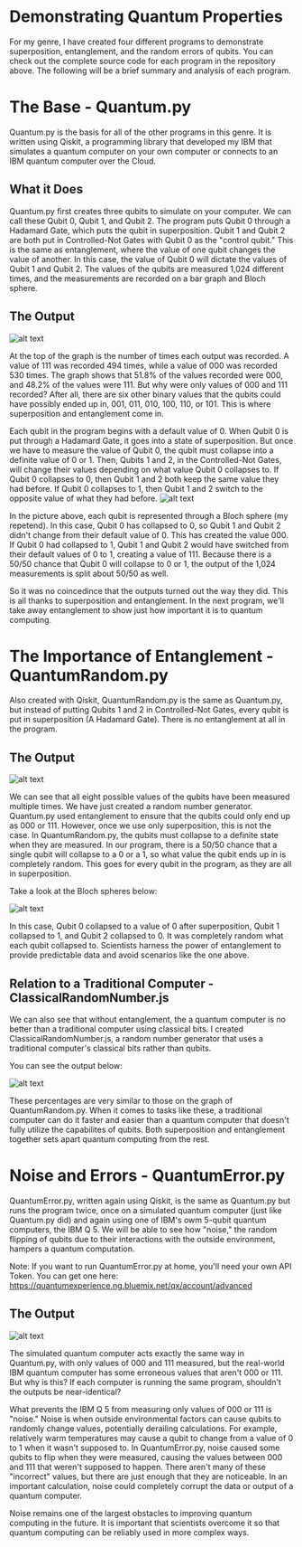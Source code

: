 # Demonstrating Quantum Properties
For my genre, I have created four different programs to demonstrate superposition, entanglement, and the random errors of qubits.
You can check out the complete source code for each program in the repository above. The following will be a brief summary and analysis of each program.  

# The Base - Quantum.py
Quantum.py is the basis for all of the other programs in this genre. It is written using Qiskit, a programming library that developed my IBM that simulates a quantum computer on your own computer or connects to an IBM quantum computer over the Cloud.

## What it Does
Quantum.py first creates three qubits to simulate on your computer. We can call these Qubit 0, Qubit 1, and Qubit 2. The program puts Qubit 0 through a Hadamard Gate, which puts the qubit in superposition. Qubit 1 and Qubit 2 are both put in Controlled-Not Gates with Qubit 0 as the "control qubit." This is the same as entanglement, where the value of one qubit changes the value of another. In this case, the value of Qubit 0 will dictate the values of Qubit 1 and Qubit 2.
The values of the qubits are measured 1,024 different times, and the measurements are recorded on a bar graph and Bloch sphere.

## The Output
![alt text](https://github.com/CyrusD123/Quantum-Programs/blob/master/Pics/Quantum%20Graph.png?raw=true "Bar Graph with Counts for Quantum.py")  

At the top of the graph is the number of times each output was recorded. A value of 111 was recorded 494 times, while a value of 000 was recorded 530 times. The graph shows that 51.8% of the values recorded were 000, and 48.2% of the values were 111.
But why were only values of 000 and 111 recorded? After all, there are six other binary values that the qubits could have possibly ended up in, 001, 011, 010, 100, 110, or 101. This is where superposition and entanglement come in.  

Each qubit in the program begins with a default value of 0. When Qubit 0 is put through a Hadamard Gate, it goes into a state of superposition. But once we have to measure the value of Qubit 0, the qubit must collapse into a definite value of 0 or 1. Then, Qubits 1 and 2, in the Controlled-Not Gates, will change their values depending on what value Qubit 0 collapses to. If Qubit 0 collapses to 0, then Qubit 1 and 2 both keep the same value they had before. If Qubit 0 collapses to 1, then Qubit 1 and 2 switch to the opposite value of what they had before.
![alt text](https://github.com/CyrusD123/Quantum-Programs/blob/master/Pics/Quantum%20Bloch.png?raw=true "Bloch Sphere Output for Quantum.py")  

In the picture above, each qubit is represented through a Bloch sphere (my repetend). In this case, Qubit 0 has collapsed to 0, so Qubit 1 and Qubit 2 didn't change from their default value of 0. This has created the value 000. If Qubit 0 had collapsed to 1, Qubit 1 and Qubit 2 would have switched from their default values of 0 to 1, creating a value of 111.
Because there is a 50/50 chance that Qubit 0 will collapse to 0 or 1, the output of the 1,024 measurements is split about 50/50 as well.  

So it was no coincedince that the outputs turned out the way they did. This is all thanks to superposition and entanglement. In the next program, we'll take away entanglement to show just how important it is to quantum computing.  

# The Importance of Entanglement - QuantumRandom.py
Also created with Qiskit, QuantumRandom.py is the same as Quantum.py, but instead of putting Qubits 1 and 2 in Controlled-Not Gates, every qubit is put in superposition (A Hadamard Gate). There is no entanglement at all in the program.

## The Output
![alt text](https://github.com/CyrusD123/Quantum-Programs/blob/master/Pics/Random%20Graph.png?raw=true "Bar Graph with Counts for QuantumRandom.py")  

We can see that all eight possible values of the qubits have been measured multiple times. We have just created a random number generator.
Quantum.py used entanglement to ensure that the qubits could only end up as 000 or 111. However, once we use only superposition, this is not the case. In QuantumRandom.py, the qubits must collapse to a definite state when they are measured. In our program, there is a 50/50 chance that a single qubit will collapse to a 0 or a 1, so what value the qubit ends up in is completely random. This goes for every qubit in the program, as they are all in superposition.  

Take a look at the Bloch spheres below:  

![alt text](https://github.com/CyrusD123/Quantum-Programs/blob/master/Pics/Random%20Bloch.png?raw=true "Bloch Sphere Output for QuantumRandom.py")  

In this case, Qubit 0 collapsed to a value of 0 after superposition, Qubit 1 collapsed to 1, and Qubit 2 collapsed to 0. It was completely random what each qubit collapsed to. Scientists harness the power of entanglement to provide predictable data and avoid scenarios like the one  above.

## Relation to a Traditional Computer - ClassicalRandomNumber.js
We can also see that without entanglement, the a quantum computer is no better than a traditional computer using classical bits. I created ClassicalRandomNumber.js, a random number generator that uses a traditional computer's classical bits rather than qubits.  

You can see the output below:  

![alt text](https://github.com/CyrusD123/Quantum-Programs/blob/master/Pics/Classical%20Random.png?raw=true "Percentages Output for ClassicalRandomNumber.js")  

These percentages are very similar to those on the graph of QuantumRandom.py. When it comes to tasks like these, a traditional computer can do it faster and easier than a quantum computer that doesn't fully utilize the capabilites of qubits. Both superposition and entanglement together sets apart quantum computing from the rest.  

# Noise and Errors - QuantumError.py
QuantumError.py, written again using Qiskit, is the same as Quantum.py but runs the program twice, once on a simulated quantum computer (just like Quantum.py did) and again using one of IBM's owm 5-qubit quantum computers, the IBM Q 5. We will be able to see how "noise," the random flipping of qubits due to their interactions with the outside environment, hampers a quantum computation.  

Note: If you want to run QuantumError.py at home, you'll need your own API Token. You can get one here: https://quantumexperience.ng.bluemix.net/qx/account/advanced

## The Output
![alt text](https://github.com/CyrusD123/Quantum-Programs/blob/master/Pics/Error%20Graph.png?raw=true "Bar Graph for QuantumError.py")  

The simulated quantum computer acts exactly the same way in Quantum.py, with only values of 000 and 111 measured, but the real-world IBM quantum computer has some erroneous values that aren't 000 or 111. But why is this? If each computer is running the same program, shouldn't the outputs be near-identical?  

What prevents the IBM Q 5 from measuring only values of 000 or 111 is "noise." Noise is when outside environmental factors can cause qubits to randomly change values, potentially derailing calculations. For example, relatively warm temperatures may cause a qubit to change from a value of 0 to 1 when it wasn't supposed to. In QuantumError.py, noise caused some qubits to flip when they were measured, causing the values between 000 and 111 that weren't supposed to happen. There aren't many of these "incorrect" values, but there are just enough that they are noticeable. In an important calculation, noise could completely corrupt the data or output of a quantum computer.  

Noise remains one of the largest obstacles to improving quantum computing in the future. It is important that scientists overcome it so that quantum computing can be reliably used in more complex ways.